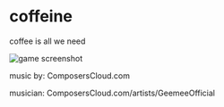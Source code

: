 # coffeine
coffee is all we need

![game screenshot](http://i.imgur.com/Trl4RfB.jpg)

music by:
ComposersCloud.com

musician:
ComposersCloud.com/artists/GeemeeOfficial
